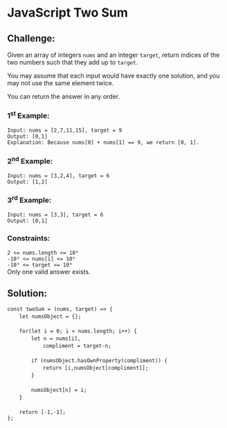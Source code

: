 # JavaScript Two Sum

## Challenge:

Given an array of integers `nums` and an integer `target`, return indices of the two numbers such that they add up to `target`.

You may assume that each input would have exactly one solution, and you may not use the same element twice.

You can return the answer in any order.

### 1<sup>st</sup> Example:

`Input: nums = [2,7,11,15], target = 9`
<br/>
`Output: [0,1]`
<br/>
`Explanation: Because nums[0] + nums[1] == 9, we return [0, 1].`

### 2<sup>nd</sup> Example:

`Input: nums = [3,2,4], target = 6`
<br/>
`Output: [1,2]`

### 3<sup>rd</sup> Example:

`Input: nums = [3,3], target = 6`
<br/>
`Output: [0,1]`

### Constraints:

`2 <= nums.length <= 10⁴`
<br/>
`-10⁹ <= nums[i] <= 10⁹`
<br/>
`-10⁹ <= target <= 10⁹`
<br/>
Only one valid answer exists.

## Solution:

`const twoSum = (nums, target) => {`
<br/>
&nbsp;&nbsp;&nbsp;&nbsp;&nbsp;&nbsp;&nbsp;`let numsObject = {};`
<br/>
<br/>
&nbsp;&nbsp;&nbsp;&nbsp;&nbsp;&nbsp;&nbsp;`for(let i = 0; i < nums.length; i++) {`
<br/>
&nbsp;&nbsp;&nbsp;&nbsp;&nbsp;&nbsp;&nbsp;&nbsp;&nbsp;&nbsp;&nbsp;&nbsp;&nbsp;&nbsp;`let n = nums[i],`
<br/>
&nbsp;&nbsp;&nbsp;&nbsp;&nbsp;&nbsp;&nbsp;&nbsp;&nbsp;&nbsp;&nbsp;&nbsp;&nbsp;&nbsp;&nbsp;&nbsp;&nbsp;&nbsp;&nbsp;&nbsp;&nbsp;`compliment = target-n;`
<br/>
<br/>
&nbsp;&nbsp;&nbsp;&nbsp;&nbsp;&nbsp;&nbsp;&nbsp;&nbsp;&nbsp;&nbsp;&nbsp;&nbsp;&nbsp;`if (numsObject.hasOwnProperty(compliment)) {`
<br/>
&nbsp;&nbsp;&nbsp;&nbsp;&nbsp;&nbsp;&nbsp;&nbsp;&nbsp;&nbsp;&nbsp;&nbsp;&nbsp;&nbsp;&nbsp;&nbsp;&nbsp;&nbsp;&nbsp;&nbsp;&nbsp;`return [i,numsObject[compliment]];`
<br/>
&nbsp;&nbsp;&nbsp;&nbsp;&nbsp;&nbsp;&nbsp;&nbsp;&nbsp;&nbsp;&nbsp;&nbsp;&nbsp;&nbsp;`}`
<br/>
<br/>
&nbsp;&nbsp;&nbsp;&nbsp;&nbsp;&nbsp;&nbsp;&nbsp;&nbsp;&nbsp;&nbsp;&nbsp;&nbsp;&nbsp;`numsObject[n] = i;`
<br/>
&nbsp;&nbsp;&nbsp;&nbsp;&nbsp;&nbsp;&nbsp;`}`
<br/>
<br/>
&nbsp;&nbsp;&nbsp;&nbsp;&nbsp;&nbsp;&nbsp;`return [-1,-1];`
<br/>
`};`
<br/>
<br/>